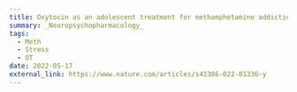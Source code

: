```yaml
---
title: Oxytocin as an adolescent treatment for methamphetamine addiction after early life stress 
summary: _Neuropsychopharmacology_
tags:
  - Meth
  - Stress
  - OT
date: 2022-05-17
external_link: https://www.nature.com/articles/s41386-022-01336-y
---
```



